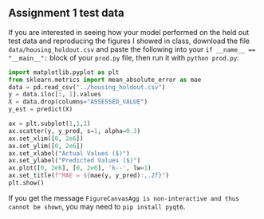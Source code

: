 ## Assignment 1 test data
If you are interested in seeing how your model performed on the held out test data and reproducing the figures I showed in class, download the file `data/housing_holdout.csv` and paste the following into your `if __name__ == "__main__":` block of your `prod.py` file, then run it with `python prod.py`:

```python
import matplotlib.pyplot as plt
from sklearn.metrics import mean_absolute_error as mae
data = pd.read_csv("../housing_holdout.csv")
y = data.iloc[:, 1].values
X = data.drop(columns="ASSESSED_VALUE")
y_est = predict(X)

ax = plt.subplot(1,1,1)
ax.scatter(y, y_pred, s=1, alpha=0.3)
ax.set_xlim([0, 2e6])
ax.set_ylim([0, 2e6])
ax.set_xlabel("Actual Values ($)")
ax.set_ylabel("Predicted Values ($)")
ax.plot([0, 2e6], [0, 2e6], 'k--', lw=1)
ax.set_title(f"MAE = ${mae(y, y_pred):,.2f}")
plt.show()
```

If you get the message `FigureCanvasAgg is non-interactive and thus cannot be shown`, you may need to `pip install pyqt6`.